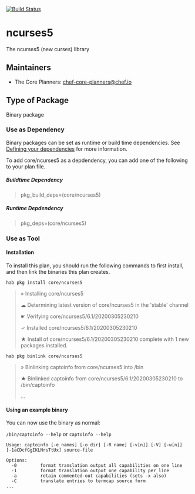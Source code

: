 [![Build Status](https://dev.azure.com/chefcorp-partnerengineering/Chef%20Base%20Plans/_apis/build/status/chef-base-plans.ncurses?branchName=master)](https://dev.azure.com/chefcorp-partnerengineering/Chef%20Base%20Plans/_build/latest?definitionId=173&branchName=master)

# ncurses5

The ncurses5 (new curses) library

## Maintainers

* The Core Planners: <chef-core-planners@chef.io>

## Type of Package

Binary package

### Use as Dependency

Binary packages can be set as runtime or build time dependencies. See [Defining your dependencies](https://www.habitat.sh/docs/developing-packages/developing-packages/#sts=Define%20Your%20Dependencies) for more information.

To add core/ncurses5 as a depdendency, you can add one of the following to your plan file.

##### Buildtime Dependency

> pkg_build_deps=(core/ncurses5)

##### Runtime Depdendency

> pkg_deps=(core/ncurses5)

### Use as Tool

#### Installation

To install this plan, you should run the following commands to first install, and then link the binaries this plan creates.

`hab pkg install core/ncurses5`

> » Installing core/ncurses5
>
> ☁ Determining latest version of core/ncurses5 in the 'stable' channel
>
> ☛ Verifying core/ncurses5/6.1/20200305230210
>
> ✓ Installed core/ncurses5/6.1/20200305230210
>
> ★ Install of core/ncurses5/6.1/20200305230210 complete with 1 new packages installed.

`hab pkg binlink core/ncurses5`

> » Binlinking captoinfo from core/ncurses5 into /bin
>
> ★ Binlinked captoinfo from core/ncurses5/6.1/20200305230210 to /bin/captoinfo
>
> ...

#### Using an example binary
You can now use the binary as normal:

`/bin/captoinfo --help` or `captoinfo --help`

```
Usage: captoinfo [-e names] [-o dir] [-R name] [-v[n]] [-V] [-w[n]] [-1aCDcfGgIKLNrsTtUx] source-file

Options:
  -0         format translation output all capabilities on one line
  -1         format translation output one capability per line
  -a         retain commented-out capabilities (sets -x also)
  -C         translate entries to termcap source form
...
```
